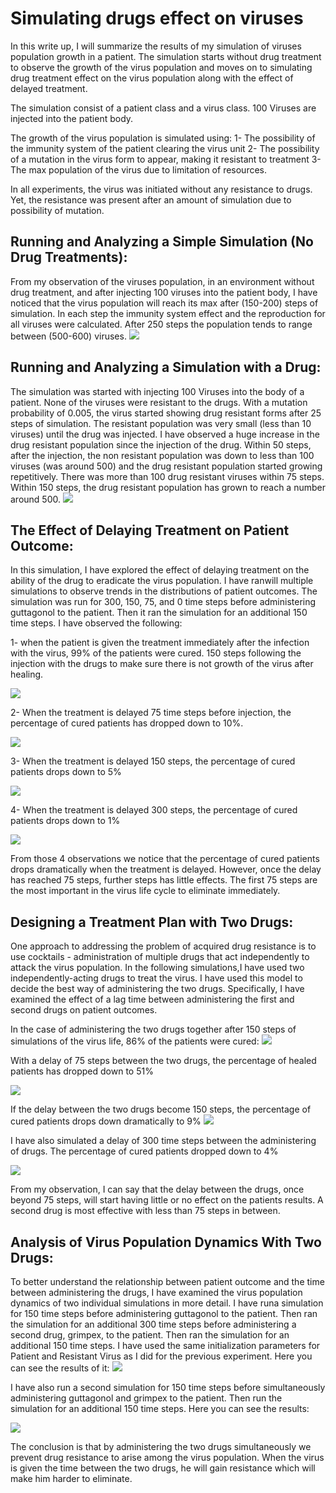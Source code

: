<h1>Simulating drugs effect on viruses</h1>
In this write up, I will summarize the results of my simulation of viruses population growth in a patient. The simulation starts without drug treatment to observe the growth of the virus population and moves on to simulating drug treatment effect on the virus population along with the effect of delayed treatment.  


The simulation consist of a patient class and a virus class.
100 Viruses are injected into the patient body.


The growth of the virus population is simulated using:
1- The possibility of the immunity system of the patient clearing the virus unit
2- The possibility of a mutation in the virus form to appear, making it resistant to treatment
3- The max population of the virus due to limitation of resources.


In all experiments, the virus was initiated without any resistance to drugs. Yet, the resistance was present after an amount of simulation due to possibility of mutation.


<h2>Running and Analyzing a Simple Simulation (No Drug Treatments):</h2>
From my observation of the viruses population, in an environment without drug treatment, and after injecting 100 viruses into the patient body, I have noticed that the virus population will reach its max after (150-200) steps of simulation. In each step the immunity system effect and the reproduction for all viruses were calculated. After 250 steps the population tends to range between (500-600) viruses.


 <img src="https://github.com/nos111/Simulating-drugs-effect-on-patients/blob/master/Graphs/problem2.png?raw=true"> 


<h2>Running and Analyzing a Simulation with a Drug:</h2>
The simulation was started with injecting 100 Viruses into the body of a patient. None of the viruses were resistant to the drugs. With a mutation probability of 0.005, the virus started showing drug resistant forms after 25 steps of simulation. The resistant population was very small (less than 10 viruses) until the drug was injected. I have observed a huge increase in the drug resistant population since the injection of the drug. Within 50 steps, after the injection, the non resistant population was down to less than 100 viruses (was around 500) and the drug resistant population started growing repetitively. There was more than 100 drug resistant viruses within 75 steps. Within 150 steps, the drug resistant population has grown to reach a number around 500.


<img src="https://github.com/nos111/Simulating-drugs-effect-on-patients/blob/master/Graphs/problem4.png?raw=true">

<h2>The Effect of Delaying Treatment on Patient Outcome:</h2>
In this simulation, I have explored the effect of delaying treatment on the ability of the drug to eradicate the virus population. I have ranwill  multiple simulations to observe trends in the distributions of patient outcomes. The simulation was run for 300, 150, 75, and 0 time steps before administering guttagonol to the patient. Then it ran the simulation for an additional 150 time steps.
I have observed the following:


1- when the patient is given the treatment immediately after the infection with the virus, 99% of the patients were cured. 150 steps following the injection with the drugs to make sure there is not growth of the virus after healing.
 
<img src="https://github.com/nos111/Simulating-drugs-effect-on-patients/blob/master/Graphs/problem5With0Steps.png?raw=true">

2- When the treatment is delayed 75 time steps before injection, the percentage of cured patients has dropped down to 10%.


<img src="https://github.com/nos111/Simulating-drugs-effect-on-patients/blob/master/Graphs/problem5With75Steps.png?raw=true">



3- When the treatment is delayed 150 steps, the percentage of cured patients drops down to 5%

<img src="https://github.com/nos111/Simulating-drugs-effect-on-patients/blob/master/Graphs/problem5With150Steps.png?raw=true">



4-  When the treatment is delayed 300 steps, the percentage of cured patients drops down to 1%

<img src="https://github.com/nos111/Simulating-drugs-effect-on-patients/blob/master/Graphs/problem5With300Steps1.png?raw=true">

From those 4 observations we notice that the percentage of cured patients drops dramatically when the treatment is delayed. However, once the delay has reached 75 steps, further steps has little effects.
The first 75 steps are the most important in the virus life cycle to eliminate immediately. 


<h2>Designing a Treatment Plan with Two Drugs:</h2>
One approach to addressing the problem of acquired drug resistance is to use cocktails - administration of multiple drugs that act independently to attack the virus population. In the following simulations,I have used two independently-acting drugs to treat the virus. I have used this model to decide the best way of administering the two drugs. Specifically, I have examined the effect of a lag time between administering the first and second drugs on patient outcomes. 


In the case of administering the two drugs together after 150 steps of simulations of the virus life, 86% of the patients were cured:
<img src="https://github.com/nos111/Simulating-drugs-effect-on-patients/blob/master/Graphs/problem6With0Steps.png?raw=true">

With a delay of 75 steps between the two drugs, the percentage of healed patients has dropped down to 51%

<img src="https://github.com/nos111/Simulating-drugs-effect-on-patients/blob/master/Graphs/problem6With75Steps.png?raw=true">

If the delay between the two drugs become 150 steps, the percentage of cured patients drops down dramatically to 9%
<img src="https://github.com/nos111/Simulating-drugs-effect-on-patients/blob/master/Graphs/problem6With150Steps.png?raw=true">

I have also simulated a delay of 300 time steps between the administering of drugs. The percentage of cured patients dropped down to 4%

<img src="https://github.com/nos111/Simulating-drugs-effect-on-patients/blob/master/Graphs/problem6With300Steps1.png?raw=true">

From my observation, I can say that the delay between the drugs, once beyond 75 steps, will start having little or no effect on the patients results. 
A second drug is most effective with less than 75 steps in between.


<h2>Analysis of Virus Population Dynamics With Two Drugs:</h2>
To better understand the relationship between patient outcome and the time between administering the drugs, I have examined the virus population dynamics of two individual simulations in more detail. 
I have runa simulation for 150 time steps before administering guttagonol to the patient. Then ran the simulation for an additional 300 time steps before administering a second drug, grimpex, to the patient. Then ran the simulation for an additional 150 time steps.
I have used the same initialization parameters for Patient and Resistant Virus as I did for the previous experiment. 
Here you can see the results of it: 

<img src="https://github.com/nos111/Simulating-drugs-effect-on-patients/blob/master/Graphs/problem7With300Steps.png?raw=true">


I have also run a second simulation for 150 time steps before simultaneously administering guttagonol and grimpex to the patient. Then run the simulation for an additional 150 time steps. 
Here you can see the results:

<img src="https://github.com/nos111/Simulating-drugs-effect-on-patients/blob/master/Graphs/problem7With0Steps.png?raw=true">

The conclusion is that by administering the two drugs simultaneously we prevent drug resistance to arise among the virus population. When the virus is given the time between the two drugs, he will gain resistance which will make him harder to eliminate.